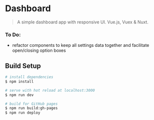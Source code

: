 # Dashboard

> A simple dashboard app with responsive UI. Vue.js, Vuex & Nuxt.

### To Do:
 - refactor components to keep all settings data together and facilitate open/closing option boxes

## Build Setup

``` bash
# install dependencies
$ npm install

# serve with hot reload at localhost:3000
$ npm run dev

# build for GitHub pages
$ npm run build:gh-pages
$ npm run deploy
```
